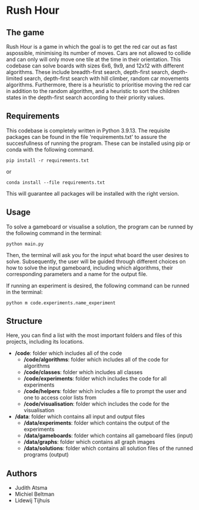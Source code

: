 # Rush Hour


## The game
Rush Hour is a game in which the goal is to get the red car out as fast aspossible, minimising its number of moves. Cars are not allowed to collide and can only will only move one tile at the time in their orientation. This codebase can solve boards with sizes 6x6, 9x9, and 12x12 with different algorithms. These include breadth-first search, depth-first search, depth-limited search, depth-first search with hill climber, random car movements algorithms. Furthermore, there is a heuristic to prioritise moving the red car in addition to the random algorithm, and a heuristic to sort the children states in the depth-first search according to their priority values.

## Requirements
This codebase is completely written in Python 3.9.13. The requisite packages can be found in the file 'requirements.txt' to assure the succesfullness of running the program. These can be installed using pip or conda with the following command.

```
pip install -r requirements.txt
```

or

```
conda install --file requirements.txt
```

This will guarantee all packages will be installed with the right version.


## Usage
To solve a gameboard or visualise a solution, the program can be runned by the following command in the terminal:

```
python main.py
```

Then, the terminal will ask you for the input what board the user desires to solve. Subsequently, the user will be guided through different choices on how to solve the input gameboard, including which algorithms, their corresponding parameters and a name for the output file.

If running an experiment is desired, the following command can be runned in the terminal:

```
python m code.experiments.name_experiment
```

## Structure
Here, you can find a list with the most important folders and files of this projects, including its locations.

- **/code**: folder which includes all of the code
    - **/code/algorithms**: folder which includes all of the code for algorithms
    - **/code/classes**: folder which includes all classes
    - **/code/experiments**: folder which includes the code for all experiments
    - **/code/helpers**: folder which includes a file to prompt the user and one to access color lists from
    - **/code/visualisation**: folder which includes the code for the visualisation
- **/data**: folder which contains all input and output files
    - **/data/experiments**: folder which contains the output of the experiments
    - **/data/gameboards**: folder which contains all gameboard files (input)
    - **/data/graphs**: folder which contains all graph images
    - **/data/solutions**: folder which contains all solution files of the runned programs (output)

## Authors
- Judith Atsma
- Michiel Beltman
- Lidewij Tijhuis
